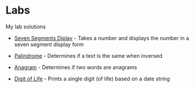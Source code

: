 # Labs
My lab solutions

* [Seven Segments Diplay](https://github.com/andrewdeutschj/Essentials2/blob/main/seven-segment-display.py) - Takes a number and displays the number in a seven segment display form

* [Palindrome](https://github.com/andrewdeutschj/Essentials2/blob/main/palindrome.py) - Determines if a text is the same when inversed

* [Anagram](https://github.com/andrewdeutschj/Essentials2/blob/main/digit-of-life.py) - Determines if two words are anagrams

* [Digit of Life](https://github.com/andrewdeutschj/Essentials2/blob/main/digit-of-life.py) - Prints a single digit (of life) based on a date string
